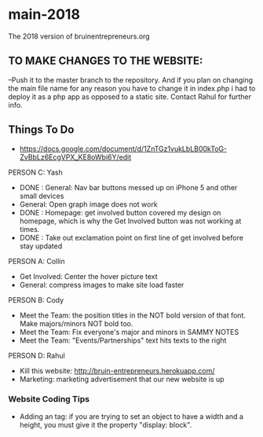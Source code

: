 # main-2018
The 2018 version of bruinentrepreneurs.org

## TO MAKE CHANGES TO THE WEBSITE: ##

–Push it to the master branch to the repository. And if you plan on changing the main file name for any reason you have to change it in index.php i had to deploy it as a php app as opposed to a static site. Contact Rahul for further info.


## Things To Do ##

* https://docs.google.com/document/d/1ZnTGz1vukLbLB00kToG-ZvBbLz6EcgVPX_KE8oWbi6Y/edit <br />

PERSON C: Yash <br />
* DONE : General: Nav bar buttons messed up on iPhone 5 and other small devices <br />
* General: Open graph image does not work <br />
* DONE : Homepage: get involved button covered my design on homepage, which is why the Get Involved button was not working at times. <br />
* DONE : Take out exclamation point on first line of get involved before stay updated <br />

PERSON A: Collin <br />
* Get Involved: Center the hover picture text <br />
* General: compress images to make site load faster <br />

PERSON B: Cody <br />
* Meet the Team: the position titles in the NOT bold version of that font. Make majors/minors NOT bold too. <br />
* Meet the Team: Fix everyone's major and minors in SAMMY NOTES <br />
* Meet the Team: "Events/Partnerships" text hits texts to the right <br />

PERSON D: Rahul <br />
* Kill this website: http://bruin-entrepreneurs.herokuapp.com/
* Marketing: marketing advertisement that our new website is up <br />

### Website Coding Tips ###
* Adding an <a> tag: if you are trying to set an <a> object to have a width and a height, you must give it the property "display: block".
